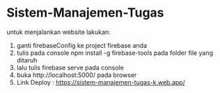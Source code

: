 # Sistem-Manajemen-Tugas

untuk menjalankan website lakukan:
1. ganti firebaseConfig ke project firebase anda
2. tulis pada console npm install -g firebase-tools pada folder file yang ditaruh
3. lalu tulis firebase serve pada console
4. buka http://localhost:5000/ pada browser
5. Link Deploy : https://sistem-manajemen-tugas-k.web.app/
